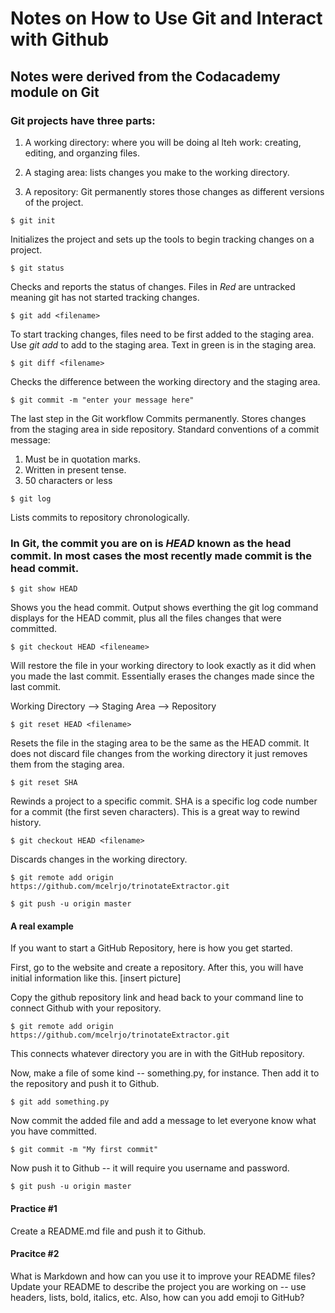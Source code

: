 # Notes on How to Use Git and Interact with Github

## Notes were derived from the Codacademy module on Git


### Git projects have three parts:

1.  A working directory: where you will be doing al lteh work: creating, editing, and organzing files.

2.  A staging area:  lists changes you make to the working directory.

3.  A repository:  Git permanently stores those changes as different versions of the project.


```
$ git init
```
   Initializes the project and sets up the tools to begin tracking changes on a project.

```
$ git status
```
   Checks and reports the status of changes.
   Files in *Red* are untracked meaning git has not started tracking changes. 


```
$ git add <filename>
```
   To start tracking changes, files need to be first added to the staging area.
   Use *git add* to add to the staging area.
   Text in green is in the staging area.

```
$ git diff <filename>
```
   Checks the difference between the working directory and the staging area.

```
$ git commit -m "enter your message here"
```
   The last step in the Git workflow
   Commits permanently.  Stores changes from the staging area in side repository.
   Standard conventions of a commit message:
   1.  Must be in quotation marks.
   2.  Written in present tense.
   3.  50 characters or less

```
$ git log
```
   Lists commits to repository chronologically.

### In Git, the commit you are on is *HEAD* known as the head commit.  In most cases the most recently made commit is the head commit.

```
$ git show HEAD
```
   Shows you the head commit.
   Output shows everthing the git log command displays for the HEAD commit, plus all the files changes that were committed. 

```
$ git checkout HEAD <fileneame>
```
   Will restore the file in your working directory to look exactly as it did when you made the last commit.  Essentially erases the changes made since the last commit.

   Working Directory --> Staging Area --> Repository

```
$ git reset HEAD <filename>
```

   Resets the file in the staging area to be the same as the HEAD commit.  It does not discard file changes from the working directory it just removes them from the staging area.

```
$ git reset SHA
```

   Rewinds a project to a specific commit.  SHA is a specific log code number for a commit (the first seven characters).  This is a great way to rewind history.

```
$ git checkout HEAD <filename>
```

   Discards changes in the working directory.

```
$ git remote add origin https://github.com/mcelrjo/trinotateExtractor.git

$ git push -u origin master
```

#### A real example

If you want to start a GitHub Repository, here is how you get started.

First, go to the website and create a repository.  After this, you will have initial information like this.  [insert picture]  

Copy the github repository link and head back to your command line to connect Github with your repository.

```
$ git remote add origin https://github.com/mcelrjo/trinotateExtractor.git
```
This connects whatever directory you are in with the GitHub repository.

Now, make a file of some kind -- something.py, for instance. Then add it to the repository and push it to Github.

```
$ git add something.py
```
Now commit the added file and add a message to let everyone know what you have committed.

```
$ git commit -m "My first commit"
```
Now push it to Github -- it will require you username and password.

```
$ git push -u origin master
```

#### Practice #1

Create a README.md file and push it to Github.

#### Pracitce #2

What is Markdown and how can you use it to improve your README files? Update your README to describe the project you are working on -- use headers, lists, bold, italics, etc. Also, how can you add emoji to GitHub?